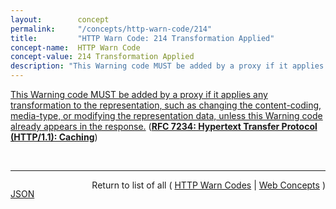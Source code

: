 ```yaml
---
layout:        concept
permalink:     "/concepts/http-warn-code/214"
title:         "HTTP Warn Code: 214 Transformation Applied"
concept-name:  HTTP Warn Code
concept-value: 214 Transformation Applied
description: "This Warning code MUST be added by a proxy if it applies any transformation to the representation, such as changing the content-coding, media-type, or modifying the representation data, unless this Warning code already appears in the response."
---
```


[This Warning code MUST be added by a proxy if it applies any transformation to the representation, such as changing the content-coding, media-type, or modifying the representation data, unless this Warning code already appears in the response.](http://tools.ietf.org/html/rfc7234#section-5.5.6 "Read documentation for HTTP Warn Code &#34;214&#34;") (**[RFC 7234: Hypertext Transfer Protocol (HTTP/1.1): Caching](/specs/IETF/RFC/7234 "The Hypertext Transfer Protocol (HTTP) is an application-level protocol for distributed, collaborative, hypertext information systems. This document defines requirements on HTTP caches and the associated header fields that control cache behavior or indicate cacheable response messages.")**)

<br/>
<hr/>

<p style="float : left"><a href="./214.json" title="JSON representing this particular Web Concept value">JSON</a></p>
<p style="text-align: right">Return to list of all ( <a href="../http-warn-code/">HTTP Warn Codes</a> | <a href="../">Web Concepts</a> )</p>
